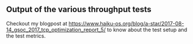 ## Output of the various throughput tests

Checkout my blogpost at https://www.haiku-os.org/blog/a-star/2017-08-14_gsoc_2017_tcp_optimization_report_5/ to know about the test setup and the test metrics.
